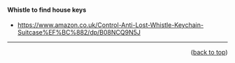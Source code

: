 <a name="topage"></a>

#### Whistle to find house keys

* https://www.amazon.co.uk/Control-Anti-Lost-Whistle-Keychain-Suitcase%EF%BC%882/dp/B08NCQ9N5J


-----

<p align="right">(<a href="#topage">back to top</a>)</p>
<br/>
<br/>

